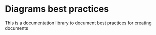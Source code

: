# Diagrams best practices

This is a documentation library to document best practices for creating documents
